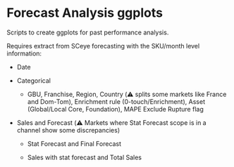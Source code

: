 # Forecast Analysis ggplots

Scripts to create ggplots for past performance analysis.

Requires extract from SCeye forecasting with the SKU/month level information:

-   Date

-   Categorical

    -   GBU, Franchise, Region, Country (⚠️ splits some markets like France and Dom-Tom), Enrichment rule (0-touch/Enrichment), Asset (Global/Local Core, Foundation), MAPE Exclude Rupture flag

-   Sales and Forecast (⚠️ Markets where Stat Forecast scope is in a channel show some discrepancies)

    -   Stat Forecast and Final Forecast

    -   Sales with stat forecast and Total Sales
